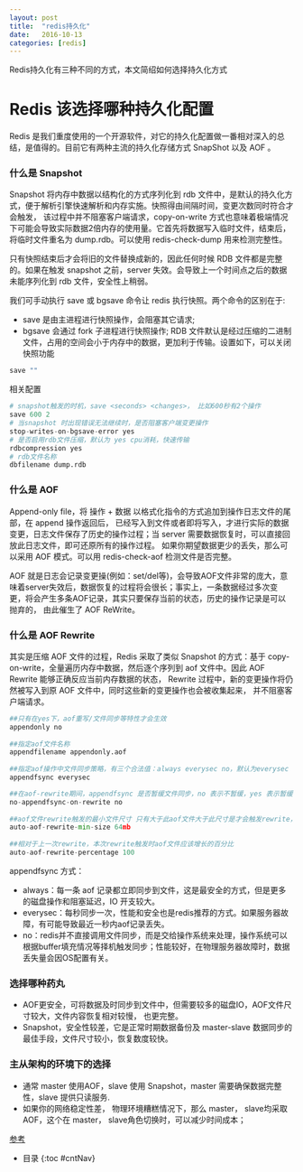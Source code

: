 ```yaml
---
layout: post
title:  "redis持久化"
date:   2016-10-13
categories: [redis]
---
```


Redis持久化有三种不同的方式，本文简绍如何选择持久化方式

# Redis 该选择哪种持久化配置

Redis 是我们重度使用的一个开源软件，对它的持久化配置做一番相对深入的总结，是值得的。目前它有两种主流的持久化存储方式 SnapShot 以及 AOF 。

### 什么是 Snapshot

Snapshot 将内存中数据以结构化的方式序列化到 rdb 文件中，是默认的持久化方式，便于解析引擎快速解析和内存实施。快照得由间隔时间，变更次数同时符合才会触发， 该过程中并不阻塞客户端请求，copy-on-write 方式也意味着极端情况下可能会导致实际数据2倍内存的使用量。它首先将数据写入临时文件，结束后，将临时文件重名为 dump.rdb。可以使用 redis-check-dump 用来检测完整性。     

只有快照结束后才会将旧的文件替换成新的，因此任何时候 RDB 文件都是完整的。如果在触发 snapshot 之前，server 失效。会导致上一个时间点之后的数据未能序列化到 rdb 文件，安全性上稍弱。    

我们可手动执行 save 或 bgsave 命令让 redis 执行快照。两个命令的区别在于:

- save 是由主进程进行快照操作，会阻塞其它请求;
- bgsave 会通过 fork 子进程进行快照操作;
RDB 文件默认是经过压缩的二进制文件，占用的空间会小于内存中的数据，更加利于传输。设置如下，可以关闭快照功能

```python
save ""
```

相关配置

```python
# snapshot触发的时机，save <seconds> <changes>， 比如600秒有2个操作
save 600 2
# 当snapshot 时出现错误无法继续时，是否阻塞客户端变更操作 
stop-writes-on-bgsave-error yes 
# 是否启用rdb文件压缩，默认为 yes cpu消耗，快速传输  
rdbcompression yes  
# rdb文件名称  
dbfilename dump.rdb  
```

### 什么是 AOF

Append-only file，将 操作 + 数据 以格式化指令的方式追加到操作日志文件的尾部，在 append 操作返回后， 已经写入到文件或者即将写入，才进行实际的数据变更，日志文件保存了历史的操作过程；当 server 需要数据恢复时，可以直接回放此日志文件，即可还原所有的操作过程。 如果你期望数据更少的丢失，那么可以采用 AOF 模式。可以用 redis-check-aof 检测文件是否完整。     

AOF 就是日志会记录变更操(例如：set/del等)，会导致AOF文件非常的庞大，意味着server失效后，数据恢复的过程将会很长；事实上，一条数据经过多次变更，将会产生多条AOF记录，其实只要保存当前的状态，历史的操作记录是可以抛弃的， 由此催生了 AOF ReWrite。     

### 什么是 AOF Rewrite

其实是压缩 AOF 文件的过程，Redis 采取了类似 Snapshot 的方式：基于 copy-on-write，全量遍历内存中数据，然后逐个序列到 aof 文件中。因此 AOF Rewrite 能够正确反应当前内存数据的状态， Rewrite 过程中，新的变更操作将仍然被写入到原 AOF 文件中，同时这些新的变更操作也会被收集起来， 并不阻塞客户端请求。


```python
##只有在yes下，aof重写/文件同步等特性才会生效  
appendonly no  
  
##指定aof文件名称  
appendfilename appendonly.aof  
  
##指定aof操作中文件同步策略，有三个合法值：always everysec no，默认为everysec  
appendfsync everysec  

##在aof-rewrite期间，appendfsync 是否暂缓文件同步，no 表示不暂缓，yes 表示暂缓，默认为no  
no-appendfsync-on-rewrite no  
  
##aof文件rewrite触发的最小文件尺寸 只有大于此aof文件大于此尺寸是才会触发rewrite，默认64mb，建议512mb  
auto-aof-rewrite-min-size 64mb  
  
##相对于上一次rewrite，本次rewrite触发时aof文件应该增长的百分比
auto-aof-rewrite-percentage 100
```

appendfsync 方式：

- always：每一条 aof 记录都立即同步到文件，这是最安全的方式，但是更多的磁盘操作和阻塞延迟，IO 开支较大。
- everysec：每秒同步一次，性能和安全也是redis推荐的方式。如果服务器故障，有可能导致最近一秒内aof记录丢失。
- no：redis并不直接调用文件同步，而是交给操作系统来处理，操作系统可以根据buffer填充情况等择机触发同步；性能较好，在物理服务器故障时，数据丢失量会因OS配置有关。

### 选择哪种药丸

- AOF更安全，可将数据及时同步到文件中，但需要较多的磁盘IO，AOF文件尺寸较大，文件内容恢复相对较慢， 也更完整。
- Snapshot，安全性较差，它是正常时期数据备份及 master-slave 数据同步的最佳手段，文件尺寸较小，恢复数度较快。

### 主从架构的环境下的选择
- 通常 master 使用AOF，slave 使用 Snapshot，master 需要确保数据完整性，slave 提供只读服务.
- 如果你的网络稳定性差， 物理环境糟糕情况下，那么 master， slave均采取 AOF，这个在 master， slave角色切换时，可以减少时间成本；

[参考](http://zheng-ji.info/blog/2016/03/10/gai-xuan-ze-na-chong-redischi-jiu-hua-pei-zhi/?hmsr=toutiao.io&utm_medium=toutiao.io&utm_source=toutiao.io#第一节)



* 目录
{:toc #cntNav}







